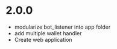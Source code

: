 # 2.0.0

- modularize bot_listener into app folder
- add multiple wallet handler
- Create web application
